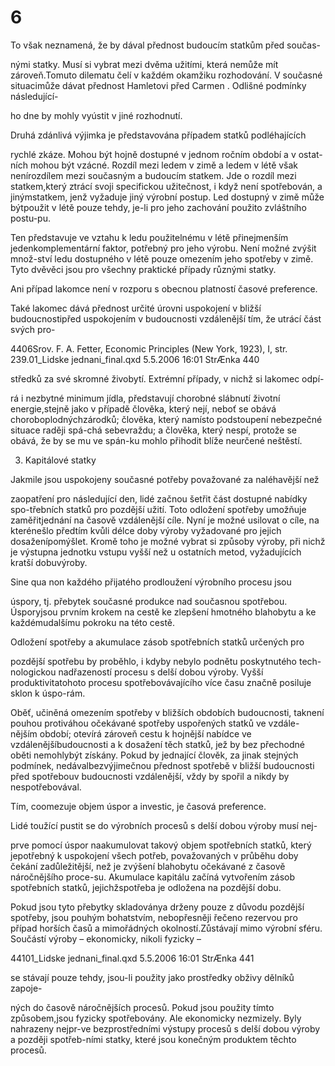 # 6

To však neznamená, že by dával přednost budoucím statkům před součas-

nými statky. Musí si vybrat mezi dvěma užitími, která nemůže mít zároveň.Tomuto dilematu čelí v každém okamžiku rozhodování. V současné situacimůže dávat přednost Hamletovi před Carmen . Odlišné podmínky následující-

ho dne by mohly vyústit v jiné rozhodnutí.

Druhá zdánlivá výjimka je představována případem statků podléhajících

rychlé zkáze. Mohou být hojně dostupné v jednom ročním období a v ostat-ních mohou být vzácné. Rozdíl mezi ledem v zimě a ledem v létě však nenírozdílem mezi současným a budoucím statkem. Jde o rozdíl mezi statkem,který ztrácí svoji specifickou užitečnost, i když není spotřebován, a jinýmstatkem, jenž vyžaduje jiný výrobní postup. Led dostupný v zimě může býtpoužit v létě pouze tehdy, je-li pro jeho zachování použito zvláštního postu-pu.

Ten představuje ve vztahu k ledu použitelnému v létě přinejmenším jedenkomplementární faktor, potřebný pro jeho výrobu. Není možné zvýšit množ-ství ledu dostupného v létě pouze omezením jeho spotřeby v zimě. Tyto dvěvěci jsou pro všechny praktické případy různými statky.

Ani případ lakomce není v rozporu s obecnou platností časové preference.

Také lakomec dává přednost určité úrovni uspokojení v bližší budoucnostipřed uspokojením v budoucnosti vzdálenější tím, že utrácí část svých pro-

4406Srov. F. A. Fetter, Economic Principles (New York, 1923), I, str. 239.01_Lidske jednani_final.qxd 5.5.2006 16:01 StrÆnka 440

středků za své skromné živobytí. Extrémní případy, v nichž si lakomec odpí-

rá i nezbytné minimum jídla, představují chorobné slábnutí životní energie,stejně jako v případě člověka, který nejí, neboť se obává choroboplodnýchzárodků; člověka, který namísto podstoupení nebezpečné situace raději spá-chá sebevraždu; a člověka, který nespí, protože se obává, že by se mu ve spán-ku mohlo přihodit blíže neurčené neštěstí.

3. Kapitálové statky

Jakmile jsou uspokojeny současné potřeby považované za naléhavější než

zaopatření pro následující den, lidé začnou šetřit část dostupné nabídky spo-třebních statků pro pozdější užití. Toto odložení spotřeby umožňuje zaměřitjednání na časově vzdálenější cíle. Nyní je možné usilovat o cíle, na kterénešlo předtím kvůli délce doby výroby vyžadované pro jejich dosaženípomýšlet. Kromě toho je možné vybrat si způsoby výroby, při nichž je výstupna jednotku vstupu vyšší než u ostatních metod, vyžadujících kratší dobuvýroby.

Sine qua non každého přijatého prodloužení výrobního procesu jsou

úspory, tj. přebytek současné produkce nad současnou spotřebou. Úsporyjsou prvním krokem na cestě ke zlepšení hmotného blahobytu a ke každémudalšímu pokroku na této cestě.

Odložení spotřeby a akumulace zásob spotřebních statků určených pro

pozdější spotřebu by proběhlo, i kdyby nebylo podnětu poskytnutého tech-nologickou nadřazeností procesu s delší dobou výroby. Vyšší produktivitatohoto procesu spotřebovávajícího více času značně posiluje sklon k úspo-rám.

Oběť, učiněná omezením spotřeby v bližších obdobích budoucnosti, taknení pouhou protiváhou očekávané spotřeby uspořených statků ve vzdále-nějším období; otevírá zároveň cestu k hojnější nabídce ve vzdálenějšíbudoucnosti a k dosažení těch statků, jež by bez přechodné oběti nemohlybýt získány. Pokud by jednající člověk, za jinak stejných podmínek, nedávalbezvýjimečnou přednost spotřebě v bližší budoucnosti před spotřebouv budoucnosti vzdálenější, vždy by spořil a nikdy by nespotřebovával.

Tím, coomezuje objem úspor a investic, je časová preference.

Lidé toužící pustit se do výrobních procesů s delší dobou výroby musí nej-

prve pomocí úspor naakumulovat takový objem spotřebních statků, který jepotřebný k uspokojení všech potřeb, považovaných v průběhu doby čekání zadůležitější, než je zvýšení blahobytu očekávané z časově náročnějšího proce-su. Akumulace kapitálu začíná vytvořením zásob spotřebních statků, jejichžspotřeba je odložena na pozdější dobu.

Pokud jsou tyto přebytky skladoványa drženy pouze z důvodu pozdější spotřeby, jsou pouhým bohatstvím, nebopřesněji řečeno rezervou pro případ horších časů a mimořádných okolností.Zůstávají mimo výrobní sféru. Součástí výroby – ekonomicky, nikoli fyzicky –

44101_Lidske jednani_final.qxd 5.5.2006 16:01 StrÆnka 441

se stávají pouze tehdy, jsou-li použity jako prostředky obživy dělníků zapoje-

ných do časově náročnějších procesů. Pokud jsou použity tímto způsobem,jsou fyzicky spotřebovány. Ale ekonomicky nezmizely. Byly nahrazeny nejpr-ve bezprostředními výstupy procesů s delší dobou výroby a později spotřeb-ními statky, které jsou konečným produktem těchto procesů.
